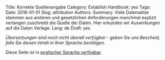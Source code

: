 Title: Korrekte Quellenangabe
Category: Establish
Handbook: yes
Tags:
Date: 2016-01-01
Slug: attribution
Authors:
Summary: Viele Datensätze stammen aus anderen und gesetzlichen Anforderungen manchmal explizit verlangen zuschreibt die Quelle der Daten. Hier erkunden wir Auswirkungen auf die Daten Verlage.
Lang: de
Draft: yes


<em>Übersetzungen sind noch nicht überall verfügbar - geben Sie uns Bescheid, falls Sie diesen Inhalt in Ihrer Sprache benötigen.</em>

Diese Seite ist in [englischer Sprache verfügbar](/en/establish/attribution).
